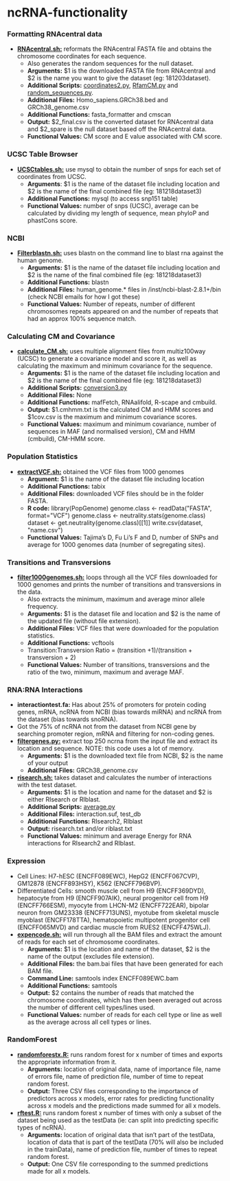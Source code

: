 # ncRNA-functionality

### Formatting RNAcentral data

* [**RNAcentral.sh:**](RNAcentral.sh) reformats the RNAcentral FASTA file and obtains the chromosome coordinates for each sequence.
  * Also generates the random sequences for the null dataset.
  * **Arguments:** $1 is the downloaded FASTA file from RNAcentral and $2 is the name you want to give the dataset (eg: 181203dataset).
  * **Additional Scripts:** [coordinates2.py](coordinate2.py), [RfamCM.py](RfamCM.py) and [random_sequences.py](random_sequences.py).
  * **Additional Files:** Homo_sapiens.GRCh38.bed and GRCh38_genome.csv
  * **Additional Functions:** fasta_formatter and cmscan
  * **Output:** $2_final.csv is the converted dataset for RNAcentral data and $2_spare is the null dataset based off the RNAcentral data.
  * **Functional Values:** CM score and E value associated with CM score.

### UCSC Table Browser
 
* [**UCSCtables.sh:**](UCSCtables.sh) use mysql to obtain the number of snps for each set of coordinates from UCSC.
  * **Arguments**: $1 is the name of the dataset file including location and $2 is the name of the final combined file (eg: 181218dataset3)
  * **Additional Functions:** mysql (to access snp151 table)
  * **Functional Values:** number of snps (UCSC), average can be calculated by dividing my length of sequence, mean phyloP and phastCons score.
  
### NCBI

* [**Filterblastn.sh:**](filterblastn.sh) uses blastn on the command line to blast rna against the human genome.
  * **Arguments:** $1 is the name of the dataset file including location and $2 is the name of the final combined file (eg: 181218dataset3)
  * **Additional Functions:** blastn
  * **Additional Files:** human_genome.* files in /inst/ncbi-blast-2.8.1+/bin (check NCBI emails for how I got these)
  * **Functional Values:** Number of repeats, number of different chromosomes repeats appeared on and the number of repeats that had an approx 100% sequence match.
  
### Calculating CM and Covariance

* [**calculate_CM.sh:**](calculate_CM.sh) uses multiple alignment files from multiz100way (UCSC) to generate a covariance model and score it, as well as calculating the maximum and minimum covariance for the sequence.
  * **Arguments:** $1 is the name of the dataset file including location and $2 is the name of the final combined file (eg: 181218dataset3)
  * **Additional Scripts:** [conversion3.py](conversion3.py)
  * **Additional Files:** None
  * **Additional Functions:** mafFetch, RNAalifold, R-scape and cmbuild.
  * **Output:** $1.cmhmm.txt is the calculated CM and HMM scores and $1cov.csv is the maximum and minimum covariance scores.
  * **Functional Values:** maximum and minimum covariance, number of sequences in MAF (and normalised version), CM and HMM (cmbuild), CM-HMM score.
  
### Population Statistics

* [**extractVCF.sh:**](extractVCF.sh) obtained the VCF files from 1000 genomes
  * **Argument:** $1 is the name of the dataset file including location 
  * **Additional Functions:** tabix
  * **Additional Files:** downloaded VCF files should be in the folder FASTA.
  * **R code:** library(PopGenome)
                genome.class <- readData("FASTA", format="VCF")
                genome.class <- neutrality.stats(genome.class)
                dataset <- get.neutrality(genome.class)[[1]]
                write.csv(dataset, "name.csv")
  * **Functional Values:** Tajima’s D, Fu Li’s F and D, number of SNPs and average for 1000 genomes data (number of segregating sites).

### Transitions and Transversions

* [**filter1000genomes.sh:**](filter1000genomes.sh) loops through all the VCF files downloaded for 1000 genomes and prints the number of transitions and transversions in the data.
  * Also extracts the minimum, maximum and average minor allele frequency.
  * **Arguments:** $1 is the dataset file and location and $2 is the name of the updated file (without file extension).
  * **Additional Files:** VCF files that were downloaded for the population statistics.
  * **Additional Functions:** vcftools
  * Transition:Transversion Ratio = (transition +1)/(transition + transversion + 2)
  * **Functional Values:** Number of transitions, transversions and the ratio of the two, minimum, maximum and average MAF.

### RNA:RNA Interactions

* **interactiontest.fa:** Has about 25% of promoters for protein coding genes, mRNA, ncRNA from NCBI (bias towards miRNA) and ncRNA from the dataset (bias towards snoRNA). 
* Got the 75% of ncRNA not from the dataset from NCBI gene by searching promoter region, mRNA and filtering for non-coding genes.
* [**filtergenes.py:**](filtergenes.py) extract top 250 ncrna from the input file and extract its location and sequence. NOTE: this code uses a lot of memory.
  * **Arguments:** $1 is the downloaded text file from NCBI, $2 is the name of your output
  * **Additional Files:** GRCh38_genome.csv
* [**risearch.sh:**](risearch.sh) takes dataset and calculates the number of interactions with the test dataset.
  * **Arguments:** $1 is the location and name for the dataset and $2 is either RIsearch or RIblast.
  * **Additional Scripts:** [average.py](average.py)
  * **Additional Files:** interaction.suf, test_db
  * **Additional Functions:** RIsearch2, RIblast
  * **Output:** risearch.txt and/or riblast.txt
  * **Functional Values:** minimum and average Energy for RNA interactions for RIsearch2 and RIblast.

### Expression

* Cell Lines: H7-hESC (ENCFF089EWC), HepG2 (ENCFF067CVP), GM12878 (ENCFF893HSY), K562 (ENCFF796BVP).
* Differentiated Cells: smooth muscle cell from H9 (ENCFF369DYD), hepatocyte from H9 (ENCFF907AIK), neural progenitor cell from H9 (ENCFF766ESM), myocyte from LHCN-M2 (ENCFF722EAR), bipolar neuron from GM23338 (ENCFF713UNS), myotube from skeletal muscle myoblast (ENCFF178TTA), hematopoietic multipotent progenitor cell (ENCFF065MVD) and cardiac muscle from RUES2 (ENCFF475WLJ).
* [**expencode.sh:**](expencode.sh) will run through all the BAM files and extract the amount of reads for each set of chromosome coordinates.
  * **Arguments:** $1 is the location and name of the dataset, $2 is the name of the output (excludes file extension). 
  * **Additional Files:** the bam.bai files that have been generated for each BAM file.
  * **Command Line:** samtools index ENCFF089EWC.bam
  * **Additional Functions:** samtools
  * **Output:** $2 contains the number of reads that matched the chromosome coordinates, which has then been averaged out across the number of different cell types/lines used.
  * **Functional Values:** number of reads for each cell type or line as well as the average across all cell types or lines.

### RandomForest

* [**randomforestx.R:**](randomforestx.R) runs random forest for x number of times and exports the appropriate information from it.
  * **Arguments:** location of original data, name of importance file, name of errors file, name of prediction file, number of time to repeat random forest.
  * **Output:** Three CSV files corresponding to the importance of predictors across x models, error rates for predicting functionality across x models and the predictions made summed for all x models.
* [**rftest.R:**](rftest.R) runs random forest x number of times with only a subset of the dataset being used as the testData (ie: can split into predicting specific types of ncRNA).
  * **Arguments:** location of original data that isn’t part of the testData, location of data that is part of the testData (70% will also be included in the trainData), name of prediction file, number of times to repeat random forest.
  * **Output:** One CSV file corresponding to the summed predictions made for all x models.
